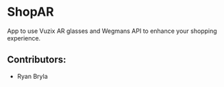 # ShopAR
App to use Vuzix AR glasses and Wegmans API to enhance your shopping experience.

## Contributors:
- Ryan Bryla
